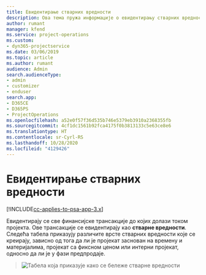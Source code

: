 ```yaml
---
title: Евидентирање стварних вредности
description: Ова тема пружа информације о евидентирању стварних вредности.
author: rumant
manager: kfend
ms.service: project-operations
ms.custom:
- dyn365-projectservice
ms.date: 03/06/2019
ms.topic: article
ms.author: rumant
audience: Admin
search.audienceType:
- admin
- customizer
- enduser
search.app:
- D365CE
- D365PS
- ProjectOperations
ms.openlocfilehash: a52e0f57f36d535b746e5379eb3910a2368355fb
ms.sourcegitcommit: 4cf1dc1561b92fca4175f0b3813133c5e63ce8e6
ms.translationtype: HT
ms.contentlocale: sr-Cyrl-RS
ms.lasthandoff: 10/28/2020
ms.locfileid: "4129426"
---
```

# <a name="recording-actuals"></a>Евидентирање стварних вредности 

[!INCLUDE[cc-applies-to-psa-app-3.x](../includes/cc-applies-to-psa-app-3x.md)]

Евидентирају се све финансијске трансакције до којих долази током пројекта. Ове трансакције се евидентирају као **стварне вредности**. Следећа табела приказују различите врсте стварних вредности које се креирају, зависно од тога да ли је пројекат заснован на времену и материјалима, пројекат са фиксном ценом или интерни пројекат, односно да ли је у фази предпродаје.

> ![Табела која приказује како се бележе стварне вредности](media/advanced-table2.png)
